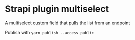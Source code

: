 # Strapi plugin multiselect

A multiselect custom field that pulls the list from an endpoint

Publish with `yarn publish --access public`
